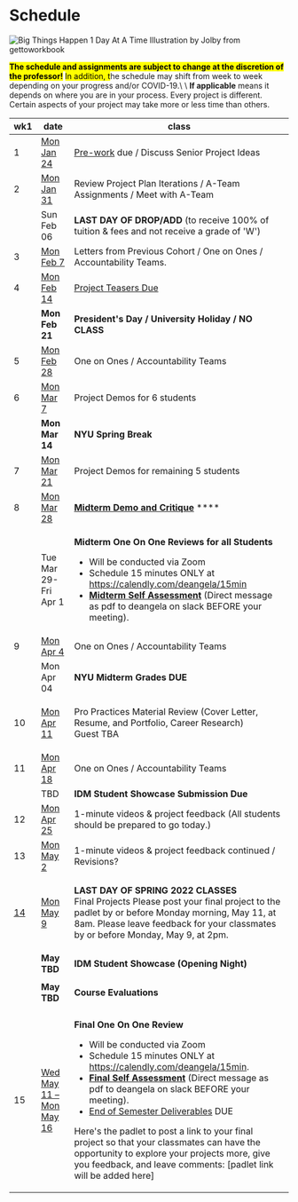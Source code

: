# Schedule

![Big Things Happen 1 Day At A Time Illustration by Jolby from gettoworkbook](../.gitbook/assets/gettoworkbook\_big\_things.png)

<mark style="background-color:yellow;">**The schedule and assignments are subject to change at the discretion of the professor!**</mark> <mark style="background-color:yellow;"></mark><mark style="background-color:yellow;">In addition, t</mark>he schedule may shift from week to week depending on your progress and/or COVID-19.\ <mark style="background-color:yellow;"></mark>\ <mark style="background-color:yellow;"></mark>**If applicable** means it depends on where you are in your process. Every project is different. Certain aspects of your project may take more or less time than others.

| wk1                     | date                                         | class                                                                                                                                                                                                                                                                                                                                                                                                                                                                                                                                                                                                                                                                                                                               |
| ----------------------- | -------------------------------------------- | ----------------------------------------------------------------------------------------------------------------------------------------------------------------------------------------------------------------------------------------------------------------------------------------------------------------------------------------------------------------------------------------------------------------------------------------------------------------------------------------------------------------------------------------------------------------------------------------------------------------------------------------------------------------------------------------------------------------------------------- |
| 1                       | [Mon Jan 24](week1\_detail.md)               | [Pre-work](../pre-work.md) due / Discuss Senior Project Ideas                                                                                                                                                                                                                                                                                                                                                                                                                                                                                                                                                                                                                                                                       |
| 2                       | [Mon Jan 31](week2\_detail.md)               | Review Project Plan Iterations / A-Team Assignments / Meet with A-Team                                                                                                                                                                                                                                                                                                                                                                                                                                                                                                                                                                                                                                                              |
|                         | Sun Feb 06                                   | **LAST DAY OF DROP/ADD** (to receive 100% of tuition & fees and not receive a grade of 'W')                                                                                                                                                                                                                                                                                                                                                                                                                                                                                                                                                                                                                                         |
| 3                       | [Mon Feb 7](week3\_detail.md)                | Letters from Previous Cohort / One on Ones / Accountability Teams.                                                                                                                                                                                                                                                                                                                                                                                                                                                                                                                                                                                                                                                                  |
| 4                       | [Mon Feb 14](week4\_detail.md)               | [Project Teasers Due](../project\_plan/project\_versions.md)                                                                                                                                                                                                                                                                                                                                                                                                                                                                                                                                                                                                                                                                        |
|                         | **Mon Feb 21**                               | **President's Day / University Holiday / NO CLASS**                                                                                                                                                                                                                                                                                                                                                                                                                                                                                                                                                                                                                                                                                 |
| 5                       | [Mon Feb 28](week5\_detail.md)               | One on Ones / Accountability Teams                                                                                                                                                                                                                                                                                                                                                                                                                                                                                                                                                                                                                                                                                                  |
| 6                       | [Mon Mar 7](week6\_detail.md)                | Project Demos for 6 students                                                                                                                                                                                                                                                                                                                                                                                                                                                                                                                                                                                                                                                                                                        |
|                         | **Mon Mar 14**                               | **NYU Spring Break**                                                                                                                                                                                                                                                                                                                                                                                                                                                                                                                                                                                                                                                                                                                |
| 7                       | [Mon Mar 21](week7\_detail.md)               | Project Demos for remaining 5 students                                                                                                                                                                                                                                                                                                                                                                                                                                                                                                                                                                                                                                                                                              |
| 8                       | [Mon Mar 28](week8\_detail.md)               | [**Midterm Demo and Critique**](../critiques-demos-presentations-and-exhibition/midterm-project-demo-instructions.md) ****                                                                                                                                                                                                                                                                                                                                                                                                                                                                                                                                                                                                          |
|                         | Tue Mar 29-Fri Apr 1                         | <p></p><p><strong>Midterm One On One Reviews for all Students</strong></p><ul><li>Will be conducted via Zoom</li><li>Schedule 15 minutes ONLY at <a href="https://calendly.com/deangela/15min">https://calendly.com/deangela/15min</a></li><li><a href="../end_of_semester_deliverables/midterm_self_assessment.md"><strong>Midterm Self Assessment</strong></a> (Direct message as pdf to deangela on slack BEFORE your meeting).</li></ul>                                                                                                                                                                                                                                                                                        |
| 9                       | [Mon Apr 4](week9\_detail.md)                | One on Ones / Accountability Teams                                                                                                                                                                                                                                                                                                                                                                                                                                                                                                                                                                                                                                                                                                  |
|                         | Mon Apr 04                                   | **NYU Midterm Grades DUE**                                                                                                                                                                                                                                                                                                                                                                                                                                                                                                                                                                                                                                                                                                          |
| 10                      | [Mon Apr 11](week10\_detail.md)              | <p>Pro Practices Material Review (Cover Letter, Resume, and Portfolio, Career Research)  <br>Guest TBA</p>                                                                                                                                                                                                                                                                                                                                                                                                                                                                                                                                                                                                                          |
| 11                      | [Mon Apr 18](week11\_detail.md)              | One on Ones / Accountability Teams                                                                                                                                                                                                                                                                                                                                                                                                                                                                                                                                                                                                                                                                                                  |
|                         | TBD                                          | **IDM Student Showcase Submission Due**                                                                                                                                                                                                                                                                                                                                                                                                                                                                                                                                                                                                                                                                                             |
| 12                      | [Mon Apr 25](week12\_detail.md)              | 1-minute videos & project feedback (All students should be prepared to go today.)                                                                                                                                                                                                                                                                                                                                                                                                                                                                                                                                                                                                                                                   |
| 13                      | [Mon May 2](week13\_detail.md)               | 1-minute videos & project feedback continued / Revisions?                                                                                                                                                                                                                                                                                                                                                                                                                                                                                                                                                                                                                                                                           |
| [14](week14\_detail.md) | [Mon May 9](week14\_detail.md)               | <p><strong>LAST DAY OF SPRING 2022 CLASSES</strong><br><strong></strong>Final Projects Please post your final project to the padlet by or before Monday morning, May 11, at 8am. Please leave feedback for your classmates by or before Monday, May 9, at 2pm.</p>                                                                                                                                                                                                                                                                                                                                                                                                                                                                  |
|                         | **May TBD**                                  | **IDM Student Showcase (Opening Night)**                                                                                                                                                                                                                                                                                                                                                                                                                                                                                                                                                                                                                                                                                            |
|                         | **May TBD**                                  | <p><strong>Course Evaluations</strong><br></p>                                                                                                                                                                                                                                                                                                                                                                                                                                                                                                                                                                                                                                                                                      |
| 15                      | [Wed May 11 – Mon May 16](week15\_detail.md) | <p> <strong>Final One On One Review</strong></p><ul><li>Will be conducted via Zoom</li><li>Schedule 15 minutes ONLY at <a href="https://calendly.com/deangela/15min">https://calendly.com/deangela/15min</a>.</li><li><a href="../end_of_semester_deliverables/final_self_assessment.md"><strong>Final Self Assessment</strong></a> (Direct message as pdf to deangela on slack BEFORE your meeting).</li><li><a href="../end_of_semester_deliverables/">End of Semester Deliverables</a> DUE</li></ul><p>Here's the padlet to post a link to your final project so that your classmates can have the opportunity to explore your projects more, give you feedback, and leave comments: [padlet link will be added here]</p><p></p> |
